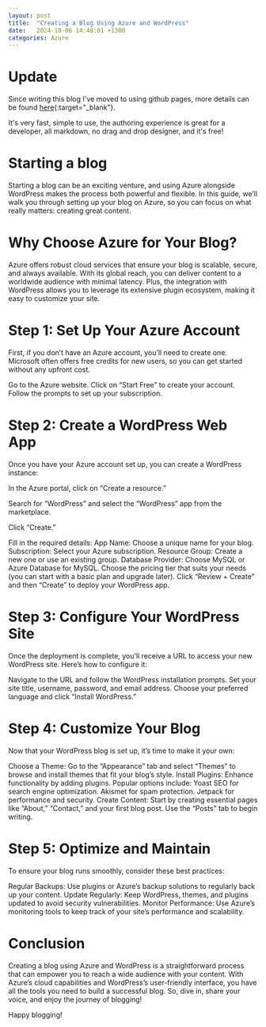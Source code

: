 ```yaml
---
layout: post
title:  "Creating a Blog Using Azure and WordPress"
date:   2024-10-06 14:48:01 +1300
categories: Azure
---
```


# Update

Since writing this blog I've moved to using github pages, more details can be found [here](https://pages.github.com/){:target="_blank"}.

It's very fast, simple to use, the authoring experience is great for a developer, all markdown, no drag and drop designer, and it's free!

# Starting a blog

Starting a blog can be an exciting venture, and using Azure alongside WordPress makes the process both powerful and flexible. In this guide, we’ll walk you through setting up your blog on Azure, so you can focus on what really matters: creating great content.

# Why Choose Azure for Your Blog?

Azure offers robust cloud services that ensure your blog is scalable, secure, and always available. With its global reach, you can deliver content to a worldwide audience with minimal latency. Plus, the integration with WordPress allows you to leverage its extensive plugin ecosystem, making it easy to customize your site.

# Step 1: Set Up Your Azure Account

First, if you don’t have an Azure account, you’ll need to create one. Microsoft often offers free credits for new users, so you can get started without any upfront cost.

Go to the Azure website.
Click on “Start Free” to create your account.
Follow the prompts to set up your subscription.

# Step 2: Create a WordPress Web App

Once you have your Azure account set up, you can create a WordPress instance:

In the Azure portal, click on “Create a resource.”

Search for “WordPress” and select the “WordPress” app from the marketplace.

Click “Create.”

Fill in the required details:
App Name: Choose a unique name for your blog.
Subscription: Select your Azure subscription.
Resource Group: Create a new one or use an existing group.
Database Provider: Choose MySQL or Azure Database for MySQL.
Choose the pricing tier that suits your needs (you can start with a basic plan and upgrade later).
Click “Review + Create” and then “Create” to deploy your WordPress app.

# Step 3: Configure Your WordPress Site

Once the deployment is complete, you’ll receive a URL to access your new WordPress site. Here’s how to configure it:

Navigate to the URL and follow the WordPress installation prompts.
Set your site title, username, password, and email address.
Choose your preferred language and click “Install WordPress.”

# Step 4: Customize Your Blog

Now that your WordPress blog is set up, it’s time to make it your own:

Choose a Theme: Go to the “Appearance” tab and select “Themes” to browse and install themes that fit your blog’s style.
Install Plugins: Enhance functionality by adding plugins. Popular options include:
Yoast SEO for search engine optimization.
Akismet for spam protection.
Jetpack for performance and security.
Create Content: Start by creating essential pages like “About,” “Contact,” and your first blog post. Use the “Posts” tab to begin writing.

# Step 5: Optimize and Maintain

To ensure your blog runs smoothly, consider these best practices:

Regular Backups: Use plugins or Azure’s backup solutions to regularly back up your content.
Update Regularly: Keep WordPress, themes, and plugins updated to avoid security vulnerabilities.
Monitor Performance: Use Azure’s monitoring tools to keep track of your site’s performance and scalability.

# Conclusion

Creating a blog using Azure and WordPress is a straightforward process that can empower you to reach a wide audience with your content. With Azure’s cloud capabilities and WordPress’s user-friendly interface, you have all the tools you need to build a successful blog. So, dive in, share your voice, and enjoy the journey of blogging!

Happy blogging!
